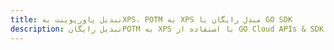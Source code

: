 ---title: تبدیل پاورپوینت بهXPS، POTM به XPS مبدل رایگان یا GO SDKdescription: تبدیل رایگانPOTM به XPS با استفاده از GO Cloud APIs & SDK. همچنین اسناد Microsoft PowerPoint را در Cloud ایجاد، ویرایش و رندر کنید.---